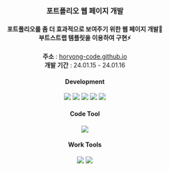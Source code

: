 <div align="center">
<h3>포트폴리오 웹 페이지 개발</h3>

<h4>포트폴리오를 좀 더 효과적으로 보여주기 위한 웹 페이지 개발🌱<br>
부트스트랩 템플릿을 이용하여 구현⚡</h4>

**주소** : <a href="https://horyong-code.github.io" target="_blank">horyong-code.github.io</a><br>
**개발 기간** : 24.01.15 - 24.01.16

<!--
<h4>Hello. This is Kang Ho-Ryong</h4>

<h5>I study every day trying to be a better developer.🌱<br>
The purpose of development is to create a web environment that can be easily used by anyone of all ages someday.⚡</h5>
</div>
-->

<h4>Development</h4>
<div>
<img src="https://img.shields.io/badge/JavaScript-F7DF1E?style=flat-square&logo=javascript&logoColor=white"/>&nbsp;<img src="https://img.shields.io/badge/JQuery-0769AD?style=flat-square&logo=jquery&logoColor=white"/>&nbsp;<img src="https://img.shields.io/badge/HTML-E34F26?style=flat-square&logo=html5&logoColor=white"/>&nbsp;<img src="https://img.shields.io/badge/CSS-1572B6?style=flat-square&logo=css3&logoColor=white"/>&nbsp;<img src="https://img.shields.io/badge/BootStrap-7952B3?style=flat-square&logo=bootstrap&logoColor=white"/>
</div>
<h4>Code Tool</h5>
<div>
<img src="https://img.shields.io/badge/VSCode-007ACC?style=flat-square&logo=visualstudiocode&logoColor=white"/>
</div>
<h4>Work Tools</h4>
<div>
<img src="https://img.shields.io/badge/Github-181717?style=flat-square&logo=github&logoColor=white"/>&nbsp;<img src="https://img.shields.io/badge/Sourcetree-0052CC?style=flat-square&logo=sourcetree&logoColor=white"/>
</div>

<!--
**KKANGII/KKANGII** is a ✨ _special_ ✨ repository because its `README.md` (this file) appears on your GitHub profile.

Here are some ideas to get you started:

- 🔭 I’m currently working on ...
- 🌱 I’m currently learning ...
- 👯 I’m looking to collaborate on ...
- 🤔 I’m looking for help with ...
- 💬 Ask me about ...
- 📫 How to reach me: ...
- 😄 Pronouns: ...
- ⚡ Fun fact: ...
-->
